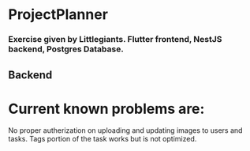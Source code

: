 # ProjectPlanner
### Exercise given by Littlegiants. Flutter frontend, NestJS backend, Postgres Database. 


## Backend

# Current known problems are: 
No proper autherization on uploading and updating images to users and tasks.
Tags portion of the task works but is not optimized.



